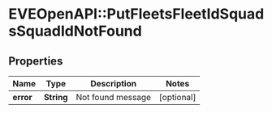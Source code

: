 # EVEOpenAPI::PutFleetsFleetIdSquadsSquadIdNotFound

## Properties
Name | Type | Description | Notes
------------ | ------------- | ------------- | -------------
**error** | **String** | Not found message | [optional] 


